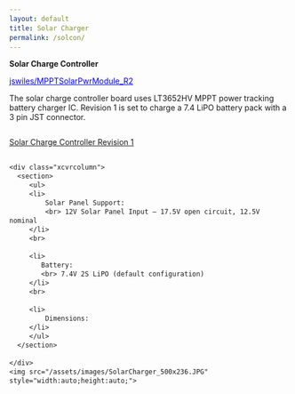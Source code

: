 ```yaml
---
layout: default
title: Solar Charger
permalink: /solcon/
---
```


<style>
.xcvrcolumn {
  float: left ;
  width: 30.00%;
  padding: 15px;
}

.row:after {
  content: "";
  display: table;
  clear: both;
}

</style>

  <p> <b> Solar Charge Controller </b> </p>

  <div class="row">
      <section>
          <a style="color:blue;" href="/solcon" {% if page.title == "Solar Charger" %}class="active-page"{% endif %}>jswiles/MPPTSolarPwrModule_R2 </a>
      </section>
  </div>


  <div class="row">
      <section>
         <div class="indent2em">
         <p>
           The solar charge controller board uses LT3652HV MPPT power tracking battery charger IC. Revision 1 is set to charge a 7.4 LiPO battery pack with a 3 pin JST connector. 
         </p>
         </div>
      </section>
  </div>


  <div class="row">
      <section>
         <div>
         <p>
           <u>Solar Charge Controller Revision 1</u>
         </p>
         </div>
      </section>
  </div>


  <div class="row">

    <div class="xcvrcolumn">
      <section>
         <ul>
         <li>
             Solar Panel Support:
             <br> 12V Solar Panel Input – 17.5V open circuit, 12.5V nominal
         </li>
         <br>

         <li>
            Battery:
            <br> 7.4V 2S LiPO (default configuration)
         </li>
         <br>

         <li>
             Dimensions:   
         </li>
         </ul>
      </section>

    </div>
    <img src="/assets/images/SolarCharger_500x236.JPG"  style="width:auto;height:auto;">
  </div>

